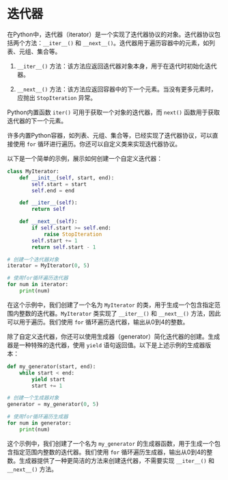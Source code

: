 # 迭代器
在Python中，迭代器（iterator）是一个实现了迭代器协议的对象。迭代器协议包括两个方法：`__iter__()` 和 `__next__()`。迭代器用于遍历容器中的元素，如列表、元组、集合等。

1.  `__iter__()` 方法：该方法应返回迭代器对象本身，用于在迭代时初始化迭代器。
    
2.  `__next__()` 方法：该方法应返回容器中的下一个元素。当没有更多元素时，应抛出 `StopIteration` 异常。
    

Python内置函数 `iter()` 可用于获取一个对象的迭代器，而 `next()` 函数用于获取迭代器的下一个元素。

许多内置Python容器，如列表、元组、集合等，已经实现了迭代器协议，可以直接使用 `for` 循环进行遍历。你还可以自定义类来实现迭代器协议。

以下是一个简单的示例，展示如何创建一个自定义迭代器：

```python
class MyIterator:
    def __init__(self, start, end):
        self.start = start
        self.end = end

    def __iter__(self):
        return self

    def __next__(self):
        if self.start >= self.end:
            raise StopIteration
        self.start += 1
        return self.start - 1

# 创建一个迭代器对象
iterator = MyIterator(0, 5)

# 使用for循环遍历迭代器
for num in iterator:
    print(num)
```

在这个示例中，我们创建了一个名为 `MyIterator` 的类，用于生成一个包含指定范围内整数的迭代器。`MyIterator` 类实现了 `__iter__()` 和 `__next__()` 方法，因此可以用于遍历。我们使用 `for` 循环遍历迭代器，输出从0到4的整数。

除了自定义迭代器，你还可以使用生成器（generator）简化迭代器的创建。生成器是一种特殊的迭代器，使用 `yield` 语句返回值。以下是上述示例的生成器版本：

```python
def my_generator(start, end):
    while start < end:
        yield start
        start += 1

# 创建一个生成器对象
generator = my_generator(0, 5)

# 使用for循环遍历生成器
for num in generator:
    print(num)
```

这个示例中，我们创建了一个名为 `my_generator` 的生成器函数，用于生成一个包含指定范围内整数的迭代器。我们使用 `for` 循环遍历生成器，输出从0到4的整数。生成器提供了一种更简洁的方法来创建迭代器，不需要实现 `__iter__()` 和 `__next__()` 方法。